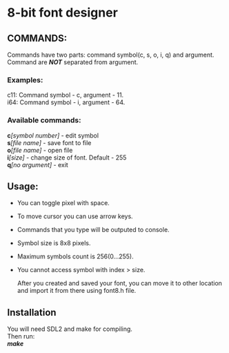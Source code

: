 8-bit font designer
===================

## COMMANDS:
  Commands have two parts: command symbol(c, s, o, i, q) and argument.  
  Command are **_NOT_** separated from argument.  

###	Examples:
  c11: Command symbol - c, argument - 11.  
  i64: Command symbol - i, argument - 64.  

### Available commands:
  __c__*[symbol number]* - edit symbol  
  __s__*[file name]* - save font to file  
  __o__*[file name]* - open file  
  __i__*[size]* - change size of font. Default - 255  
  __q__*[no argument]* - exit  

## Usage:
* You can toggle pixel with space.
* To move cursor you can use arrow keys.
* Commands that you type will be outputed to console.
* Symbol size is 8x8 pixels.
* Maximum symbols count is 256(0...255).
* You cannot access symbol with index > size.

  After you created and saved your font, you can move it to other location and import it from there using font8.h file.  


## Installation
  You will need SDL2 and make for compiling.  
  Then run:  
  __*make*__
  
